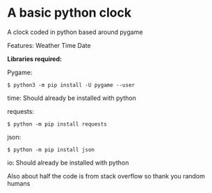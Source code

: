 # A basic python clock
A clock coded in python based around pygame

Features:
Weather
Time
Date

**Libraries required:**

Pygame:
```console
$ python3 -m pip install -U pygame --user
```

time:
Should already be installed with python

requests:
```console
$ python -m pip install requests
```

json:
```console
$ python -m pip install json
```

io:
Should already be installed with python



Also about half the code is from stack overflow so thank you random humans
